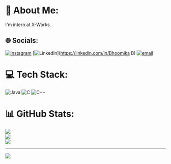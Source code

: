 # 💫 About Me:
I'm intern at X-Works.


## 🌐 Socials:
[![Instagram](https://img.shields.io/badge/Instagram-%23E4405F.svg?logo=Instagram&logoColor=white)](https://instagram.com/_bhoomika_b) [![LinkedIn](https://img.shields.io/badge/LinkedIn-%230077B5.svg?logo=linkedin&logoColor=white)](https://linkedin.com/in/Bhoomika B) [![email](https://img.shields.io/badge/Email-D14836?logo=gmail&logoColor=white)](mailto:bbhoomika001@gmail.com) 

# 💻 Tech Stack:
![Java](https://img.shields.io/badge/java-%23ED8B00.svg?style=for-the-badge&logo=openjdk&logoColor=white) ![C](https://img.shields.io/badge/c-%2300599C.svg?style=for-the-badge&logo=c&logoColor=white) ![C++](https://img.shields.io/badge/c++-%2300599C.svg?style=for-the-badge&logo=c%2B%2B&logoColor=white)
# 📊 GitHub Stats:
![](https://github-readme-stats.vercel.app/api?username=Bhoomikab07&theme=dark&hide_border=false&include_all_commits=false&count_private=false)<br/>
![](https://nirzak-streak-stats.vercel.app/?user=Bhoomikab07&theme=dark&hide_border=false)<br/>
![](https://github-readme-stats.vercel.app/api/top-langs/?username=Bhoomikab07&theme=dark&hide_border=false&include_all_commits=false&count_private=false&layout=compact)

---
[![](https://visitcount.itsvg.in/api?id=Bhoomikab07&icon=0&color=0)](https://visitcount.itsvg.in)

<!-- Proudly created with GPRM ( https://gprm.itsvg.in ) -->
